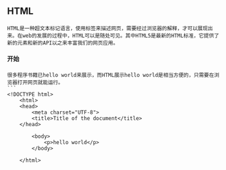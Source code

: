 ## HTML
    HTML是一种超文本标记语言，使用标签来描述网页，需要经过浏览器的解释，才可以展现出来。在web的发展的过程中，HTML可以是随处可见。其中HTML5是最新的HTML标准，它提供了新的元素和新的API以之来丰富我们的网页应用。

#### 开始
    很多程序书籍已hello world来展示，而HTML展示hello world是相当方便的，只需要在浏览器打开网页就能运行。
    ```
    <!DOCTYPE html>
        <html>
        <head>
            <meta charset="UTF-8">
            <title>Title of the document</title>
        </head>

            <body>
                <p>hello world</p>
            </body>

        </html>
```
